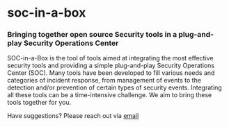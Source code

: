 # soc-in-a-box
### Bringing together open source Security tools in a plug-and-play Security Operations Center
SOC-in-a-Box is the tool of tools aimed at integrating the most effective security tools and providing a simple plug-and-play Security Operations Center (SOC). Many tools have been developed to fill various needs and categories of incident response, from management of events to the detection and/or prevention of certain types of security events. Integrating all these tools can be a time-intensive challenge. We aim to bring these tools together for you.

Have suggestions? Please reach out via [email](mailto:socinabox@pm.me)
